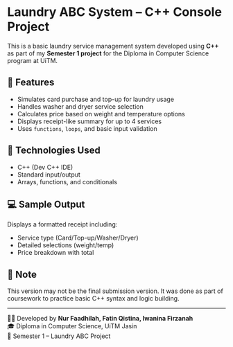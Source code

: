 # Laundry ABC System – C++ Console Project

This is a basic laundry service management system developed using **C++** as part of my **Semester 1 project** for the Diploma in Computer Science program at UiTM.

## 🧼 Features

- Simulates card purchase and top-up for laundry usage
- Handles washer and dryer service selection
- Calculates price based on weight and temperature options
- Displays receipt-like summary for up to 4 services
- Uses `functions`, `loops`, and basic input validation

## 📁 Technologies Used

- C++ (Dev C++ IDE)
- Standard input/output
- Arrays, functions, and conditionals

## 💻 Sample Output

Displays a formatted receipt including:
- Service type (Card/Top-up/Washer/Dryer)
- Detailed selections (weight/temp)
- Price breakdown with total

## 📌 Note

This version may not be the final submission version. It was done as part of coursework to practice basic C++ syntax and logic building.

---

👩‍💻 Developed by **Nur Faadhilah, Fatin Qistina, Iwanina Firzanah**  
🎓 Diploma in Computer Science, UiTM Jasin  
📅 Semester 1 – Laundry ABC Project

